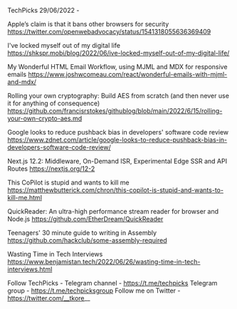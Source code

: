 TechPicks 29/06/2022 -

Apple’s claim is that it bans other browsers for security
https://twitter.com/openwebadvocacy/status/1541318055636369409

I've locked myself out of my digital life
https://shkspr.mobi/blog/2022/06/ive-locked-myself-out-of-my-digital-life/

My Wonderful HTML Email Workflow, using MJML and MDX for responsive emails
https://www.joshwcomeau.com/react/wonderful-emails-with-mjml-and-mdx/

Rolling your own cryptography: Build AES from scratch (and then never use it for anything of consequence)
https://github.com/francisrstokes/githublog/blob/main/2022/6/15/rolling-your-own-crypto-aes.md

Google looks to reduce pushback bias in developers' software code review
https://www.zdnet.com/article/google-looks-to-reduce-pushback-bias-in-developers-software-code-review/

Next.js 12.2: Middleware, On-Demand ISR, Experimental Edge SSR and API Routes
https://nextjs.org/12-2

This CoPilot is stupid and wants to kill me
https://matthewbutterick.com/chron/this-copilot-is-stupid-and-wants-to-kill-me.html

QuickReader: An ultra-high performance stream reader for browser and Node.js
https://github.com/EtherDream/QuickReader

Teenagers' 30 minute guide to writing in Assembly
https://github.com/hackclub/some-assembly-required

Wasting Time in Tech Interviews
https://www.benjamistan.tech/2022/06/26/wasting-time-in-tech-interviews.html

Follow TechPicks -
Telegram channel - https://t.me/techpicks
Telegram group - https://t.me/techpicksgroup
Follow me on Twitter - https://twitter.com/__tkore__